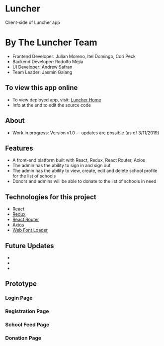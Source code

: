 # Luncher
Client-side of Luncher app

# By The Luncher Team
- Frontend Developer: Julian Moreno, Itel Domingo, Cori Peck
- Backend Developer: Rodolfo Mejia
- UI Developer: Andrew Safran
- Team Leader: Jasmin Galang

## To view this app online

- To view deployed app, visit: [Luncher Home](https://school-luncher.netlify.com/)
- Info at the end to edit the source code

## About
- Work in progress: Version v1.0 -- updates are possible (as of 3/11/2019)

## Features
- A front-end platform built with React, Redux, React Router, Axios 
- The admin has the ability to sign in and sign out
- The admin has the ability to view, create, edit and delete school profile for the list of schools
- Donors and admins will be able to donate to the list of schools in need


## Technologies for this project

- [React](https://reactjs.org/)
- [Redux](https://redux.js.org/)
- [React Router](https://github.com/ReactTraining/react-router)
- [Axios](https://www.npmjs.com/package/axios)
- [Web Font Loader](https://www.npmjs.com/package/webfontloader)

## Future Updates

-
-
-

## Prototype

### Login Page



### Registration Page



### School Feed Page



### Donation  Page
